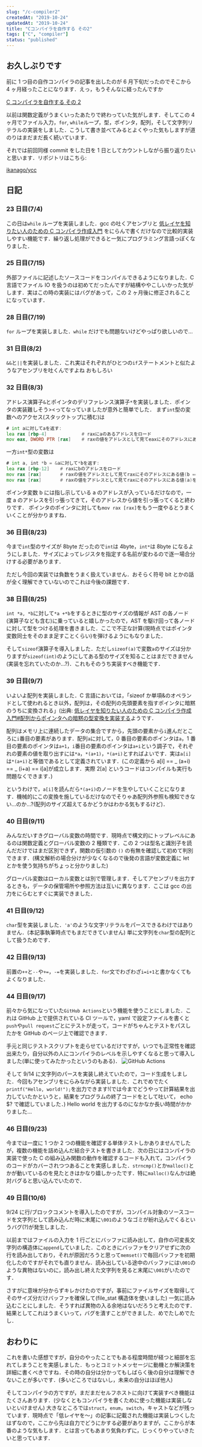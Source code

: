 ```yaml
---
slug: "/c-compiler2"
createdAt: "2019-10-24"
updatedAt: "2019-10-24"
title: "Cコンパイラを自作する その2"
tags: ["C", "compiler"]
status: "published"
---
```


## お久しぶりです

前に 1 つ目の自作コンパイラの記事を出したのが 6 月下旬だったのでそこから 4 ヶ月経ったことになります．えっ，もうそんなに経ったんですか

[C コンパイラを自作する その 2](https://ikanago-blog.netlify.app/blog/c-compiler1.md)

以前は関数定義がうまくいったあたりで終わっていた気がします．そしてこの 4 ヶ月でファイル入力，`for`, `while`ループ，型，ポインタ，配列，そして文字列リテラルの実装をしました．こうして書き並べてみるとよくやった気もしますが道のりはまだまだ長く続いています．

それでは前回同様 commit をした日を 1 日としてカウントしながら振り返りたいと思います．リポジトリはこちら:

[ikanago/ycc](https://github.com/ikanago/ycc)

## 日記

### 23 日目(7/4)

この日は`while` ループを実装しました．gcc の吐くアセンブリと [低レイヤを知りたい人のための C コンパイラ作成入門](https://www.sigbus.info/compilerbook) をにらんで書くだけなので比較的実装しやすい機能です．繰り返し処理ができると一気にプログラミング言語っぽくなりました．

### 25 日目(7/15)

外部ファイルに記述したソースコードをコンパイルできるようになりました．C 言語でファイル IO を扱うのは初めてだったんですが結構ややこしいかった気がします．実はこの時の実装にはバグがあって，この 2 ヶ月後に修正されることになっています．

### 28 日目(7/19)

`for` ループを実装しました．`while` だけでも問題ないけどやっぱり欲しいので…

### 31 日目(8/2)

`&&`と`||`を実装しました．これ実はそれぞれがひとつの`if`ステートメントと似たようなアセンブリを吐くんですよね おもしろい

### 32 日目(8/3)

アドレス演算子`&`とポインタのデリファレンス演算子`*`を実装しました．ポインタの実装難しそう><ってなっていましたが意外と簡単でした．
まず`int`型の変数へのアクセス(スタックトップに積む)は

```asm
# int aに対してaを返す:
lea rax [rbp-4]             # raxにaのあるアドレスをロード
mov eax, DWORD PTR [rax]    # raxの値をアドレスとして見てeaxにそのアドレスにある値(a)をロード
```

一方`int*`型の変数は

```asm
# int a, int *b = &aに対して*bを返す:
lea rax [rbp-12]    # raxにbのアドレスをロード
mov rax [rax]       # raxの値をアドレスとして見てraxにそのアドレスにある値(b == &a)をロード
mov rax [rax]       # raxの値をアドレスとして見てraxにそのアドレスにある値(a)をロード
```

ポインタ変数 b には指し示している a のアドレスが入っているだけなので，一度 a のアドレスを引っ張ってきて，そのアドレスから値を引っ張ってくると終わりです．
ポインタのポインタに対しても`mov rax [rax]`をもう一度やるとうまくいくことが分かりますね．

### 36 日目(8/23)

今まで`int`型のサイズが 8byte だったので`int`は 4byte，`int*`は 8byte になるようにしました．サイズによってレジスタを指定する名前が変わるので逐一場合分けする必要があります．

ただし今回の実装では負数をうまく扱えていません．おそらく符号 bit とかの話が全く理解できていないのでこれは今後の課題です．

### 38 日目(8/25)

`int *a, *b`に対して`*a +*b`をするときに型のサイズの情報が AST の各ノード(演算子なども含む)に乗っていると嬉しかったので，AST を駆け回って各ノードに対して型をつける処理を書きました．ここで不正な計算(現時点ではポインタ変数同士をそのまま足すことくらい)を弾けるようにもなりました．

そして`sizeof`演算子を導入しました．ただし`sizeof(a)`で変数`a`のサイズは分かりますが`sizeof(int)`のようにしてある型のサイズを知ることはまだできません(実装を忘れていたのか…?)．これもそのうち実装すべき機能です．

### 39 日目(9/7)

いよいよ配列を実装しました．C 言語においては，「sizeof か単項&のオペランドとして使われるとき以外，配列は，その配列の先頭要素を指すポインタに暗黙のうちに変換される」(出典: [低レイヤを知りたい人のための C コンパイラ作成入門#配列からポインタへの暗黙の型変換を実装する](https://www.sigbus.info/compilerbook#%E9%85%8D%E5%88%97%E3%81%8B%E3%82%89%E3%83%9D%E3%82%A4%E3%83%B3%E3%82%BF%E3%81%B8%E3%81%AE%E6%9A%97%E9%BB%99%E3%81%AE%E5%9E%8B%E5%A4%89%E6%8F%9B%E3%82%92%E5%AE%9F%E8%A3%85%E3%81%99%E3%82%8B)ようです．

配列はメモリ上に連続したデータの集合ですから，先頭の要素から`i`進んだところに`i`番目の要素があります．配列`a`に対して，0 番目の要素のポインタは`a`，1 番目の要素のポインタは`a+1`，`i`番目の要素のポインタは`a+i`という調子で，それぞれの要素の値を取り出すには`*a`，`*(a+1)`，`*(a+i)`とすればよいです．実は`a[i]`は`*(a+i)`と等価であるとして定義されています．(この定義から a[i] == _ (a+i) == _ (i+a) == i[a]が成立します．実際 2[a] というコードはコンパイルも実行も問題なくできます．)

というわけで，`a[i]`を読んだら`*(a+i)`のノードを生やしていくことになります．機械的にこの変換を施しているだけなのでそりゃあ配列外参照も検知できない…のか…?(配列のサイズ超えてるかどうかはわかる気もするけど)．

### 40 日目(9/11)

みんなだいすきグローバル変数の時間です．現時点で構文的にトップレベルにあるのは関数定義とグローバル変数の 2 種類です．この 2 つは型名と識別子を読んだだけではまだ区別できず，関数の仮引数の `()` の有無を確認して初めて判別できます．(構文解析の場合分けが少なくなるので後発の言語が変数定義に let とかを使う気持ちがちょっと分かりました)

グローバル変数はローカル変数とは別で管理します．そしてアセンブリを出力するときも，データの保管場所や参照方法は互いに異なります．ここは gcc の出力をにらむとすぐに実装できました．

### 41 日目(9/12)

`char`型を実装しました．`'a'`のような文字リテラルをパースできるわけではありません．(本記事執筆時点でもまだできていません) 単に文字列を`char`型の配列として扱うためです．

### 42 日目(9/13)

前置の`++`と`--`や`+=`，`-=`を実装しました．`for`文でわざわざ`i=i+1`と書かなくてもよくなりました．

### 44 日目(9/17)

前々から気になっていた`GitHub Actions`という機能を使うことにしました．これは GitHub 上で提供されている CI ツールで，yaml で設定ファイルを書くと`push`や`pull request`ごとにテストが走って，コードがちゃんとテストをパスしたかを GitHub のページ上で確認できます．

手元と同じテストスクリプトを走らせているだけですが，いつでも正常性を確認出来たり，自分以外の人にコンパイラのレベルを示しやすくなると思って導入しました(単に使ってみたかったというのもある)．
![GitHub Actions](../images/20191023233444.jpg)

そして 9/14 に文字列のパースを実装し終えていたので，コード生成をしました．今回もアセンブリをにらみながら実装しました．これでめでたく`printf("Hello, world!");`を出力できます!(では今までどうやって計算結果を出力していたかというと，結果をプログラムの終了コードをとして吐いて， echo \$? で確認していました．) Hello world を出力するのになかなか長い時間がかかりました…

### 46 日目(9/23)

今までは一度に 1 つか 2 つの機能を確認する単体テストしかありませんでしたが，複数の機能を詰め込んだ結合テストを書きました．次の日にはコンパイラの実装で使った C の組み込み関数の動作を確認するコードも入れて，コンパイラのコードがカバーされつつあることを実感しました．`strncmp()`とか`malloc()`とかが動いているのを見たときはかなり嬉しかったです．特に`malloc()`なんかは絶対バグると思い込んでいたので．

### 49 日目(10/6)

9/24 に行/ブロックコメントを導入したのですが，コンパイル対象のソースコードを文字列として読み込んだ時に末尾に`\001`のようなゴミが紛れ込んでくるというバグ(?)が発生しました．

以前まではファイルの入力を 1 行ごとにバッファに読み出して，自作の可変長文字列の構造体に`append`していました．このときにバッファをクリアせずに次の行を読み出しており，それが原因だろうと思って`memset()`で毎回バッファを初期化したのですがそれでも直りません．読み出している途中のバッファには`\001`のような異物はないのに，読み出し終えた文字列を見ると末尾に`\001`がいたのです．

さすがに意味が分からずキレかけたのですが，事前にファイルサイズを取得してそのサイズ分だけバッファを確保して(file_stat 構造体を使いました) 一気に読み込むことにしました．そうすれば異物の入る余地はないだろうと考えたのです．結果としてこれはうまくいって，バグを潰すことができました．めでたしめでたし．

## おわりに

これを書いた感想ですが，自分のやったことでもある程度時間が経つと細部を忘れてしまうことを実感しました．もっとコミットメッセージに動機とか解決策を詳細に書くべきですね．その時の自分は分かってもしばらく後の自分は理解できないことが多いです．(多いどころではないし，未来の自分はほぼ他人)

そしてコンパイラの方ですが，まだまだセルフホストに向けて実装すべき機能はたくさんあります．(少なくともコンパイラを書くために使った機能は実装しないといけません) 大きなところでは`struct`，`enum`，`switch`，キャストなどが残っています．現時点で「低レイヤを～」の記事に記載された機能は実装しつくしたはずなので，ここから先は自力でどうにかする必要がありますが，ここからが本番のような気もします．とは言ってもあまり気負わずに，じっくりやっていきたいと思っています．
